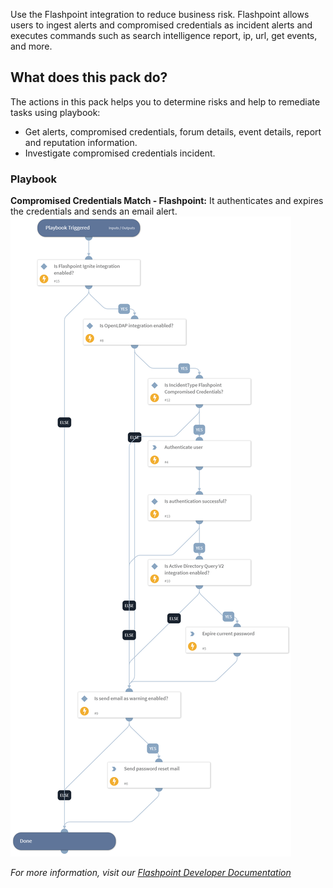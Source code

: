 Use the Flashpoint integration to reduce business risk. Flashpoint allows users to ingest alerts and compromised credentials as incident alerts and executes commands such as search intelligence report, ip, url, get events, and more.


## What does this pack do?

The actions in this pack helps you to determine risks and help to remediate tasks using playbook:

- Get alerts, compromised credentials, forum details, event details, report and reputation information.
- Investigate compromised credentials incident.

### Playbook

**Compromised Credentials Match - Flashpoint:** It authenticates and expires the credentials and sends an email alert.
![Compromised Credentials Match - Flashpoint](doc_files/Compromised_Credentials_Match_-_Flashpoint.png)

_For more information, visit our [Flashpoint Developer Documentation](https://docs.fp.tools/)_
